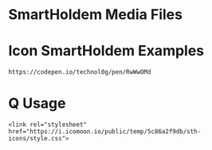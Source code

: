 # SmartHoldem Media Files


# Icon SmartHoldem Examples

`https://codepen.io/technol0g/pen/RwWwOMd`

# Q Usage

`<link rel="stylesheet" href="https://i.icomoon.io/public/temp/5c86a2f9db/sth-icons/style.css">`
